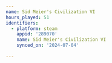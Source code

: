 ```yaml
---
name: Sid Meier's Civilization VI
hours_played: 51
identifiers:
  - platform: steam
    appid: '289070'
    name: Sid Meier's Civilization VI
    synced_on: '2024-07-04'

---
```

